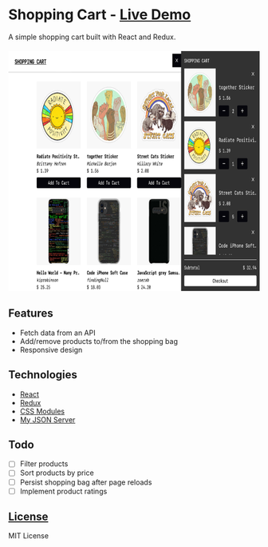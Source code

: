 # Shopping Cart - [Live Demo](https://rafael-almeida-shopping-cart.netlify.app/)

A simple shopping cart built with React and Redux.

<p style="text-align:center; margin: 1.25rem 0;">
  <a href="https://rafael-almeida-shopping-cart.netlify.app/">
    <img alt="Desktop Preview" src="previews/desktop-cart.png" style="height: 30rem;">
  </a>
</p>

## Features

- Fetch data from an API
- Add/remove products to/from the shopping bag
- Responsive design

## Technologies

- [React](https://reactjs.org/)
- [Redux](https://redux.js.org/)
- [CSS Modules](https://github.com/css-modules/css-modules)
- [My JSON Server](https://my-json-server.typicode.com/)

## Todo

- [ ] Filter products
- [ ] Sort products by price
- [ ] Persist shopping bag after page reloads
- [ ] Implement product ratings

## [License]("./LICENSE")

MIT License
